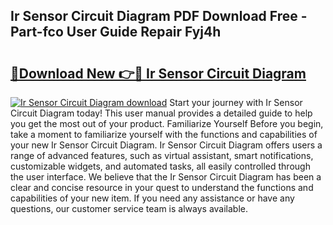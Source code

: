 ## Ir Sensor Circuit Diagram PDF Download Free - Part-fco User Guide Repair Fyj4h

# <h2><a href="http://dfhlav.blite.top/?on=Ir+Sensor+Circuit+Diagram">🔗Download New 👉🔴 Ir Sensor Circuit Diagram</a></h2>

[![Ir Sensor Circuit Diagram download](https://i.imgur.com/lujVjoI.png)](http://dfhlav.blite.top/?on=Ir+Sensor+Circuit+Diagram)
Start your journey with Ir Sensor Circuit Diagram today! This user manual provides a detailed guide to help you get the most out of your product. Familiarize Yourself Before you begin, take a moment to familiarize yourself with the functions and capabilities of your new Ir Sensor Circuit Diagram. Ir Sensor Circuit Diagram offers users a range of advanced features, such as virtual assistant, smart notifications, customizable widgets, and automated tasks, all easily controlled through the user interface. We believe that the Ir Sensor Circuit Diagram has been a clear and concise resource in your quest to understand the functions and capabilities of your new item. If you need any assistance or have any questions, our customer service team is always available.
